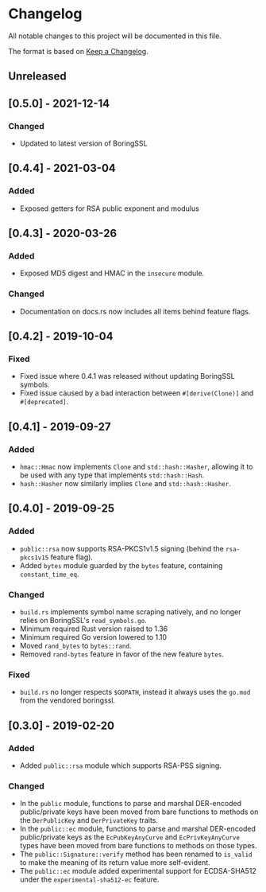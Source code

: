 <!-- Copyright 2018 Google LLC

Use of this source code is governed by an MIT-style
license that can be found in the LICENSE file or at
https://opensource.org/licenses/MIT. -->

# Changelog

All notable changes to this project will be documented in this file.

The format is based on [Keep a Changelog](http://keepachangelog.com/en/1.0.0/).

## Unreleased

## [0.5.0] - 2021-12-14

### Changed
- Updated to latest version of BoringSSL

## [0.4.4] - 2021-03-04

### Added
- Exposed getters for RSA public exponent and modulus

## [0.4.3] - 2020-03-26

### Added
- Exposed MD5 digest and HMAC in the `insecure` module.

### Changed
- Documentation on docs.rs now includes all items behind feature flags.

## [0.4.2] - 2019-10-04

### Fixed
- Fixed issue where 0.4.1 was released without updating BoringSSL symbols.
- Fixed issue caused by a bad interaction between `#[derive(Clone)]` and
  `#[deprecated]`.

## [0.4.1] - 2019-09-27

### Added
- `hmac::Hmac` now implements `Clone` and `std::hash::Hasher`, allowing it to be
  used with any type that implements `std::hash::Hash`.
- `hash::Hasher` now similarly implies `Clone` and `std::hash::Hasher`.

## [0.4.0] - 2019-09-25

### Added
- `public::rsa` now supports RSA-PKCS1v1.5 signing (behind the `rsa-pkcs1v15`
  feature flag).
- Added `bytes` module guarded by the `bytes` feature, containing
  `constant_time_eq`.

### Changed
- `build.rs` implements symbol name scraping natively, and no longer relies on
  BoringSSL's `read_symbols.go`.
- Minimum required Rust version raised to 1.36
- Minimum required Go version lowered to 1.10
- Moved `rand_bytes` to `bytes::rand`.
- Removed `rand-bytes` feature in favor of the new feature `bytes`.

### Fixed
- `build.rs` no longer respects `$GOPATH`, instead it always uses the
  `go.mod` from the vendored boringssl.

## [0.3.0] - 2019-02-20

### Added
- Added `public::rsa` module which supports RSA-PSS signing.

### Changed
- In the `public` module, functions to parse and marshal DER-encoded
  public/private keys have been moved from bare functions to methods on the
  `DerPublicKey` and `DerPrivateKey` traits.
- In the `public::ec` module, functions to parse and marshal DER-encoded
  public/private keys as the `EcPubKeyAnyCurve` and `EcPrivKeyAnyCurve` types
  have been moved from bare functions to methods on those types.
- The `public::Signature::verify` method has been renamed to `is_valid` to make
  the meaning of its return value more self-evident.
- The `public::ec` module added experimental support for ECDSA-SHA512 under the
  `experimental-sha512-ec` feature.
